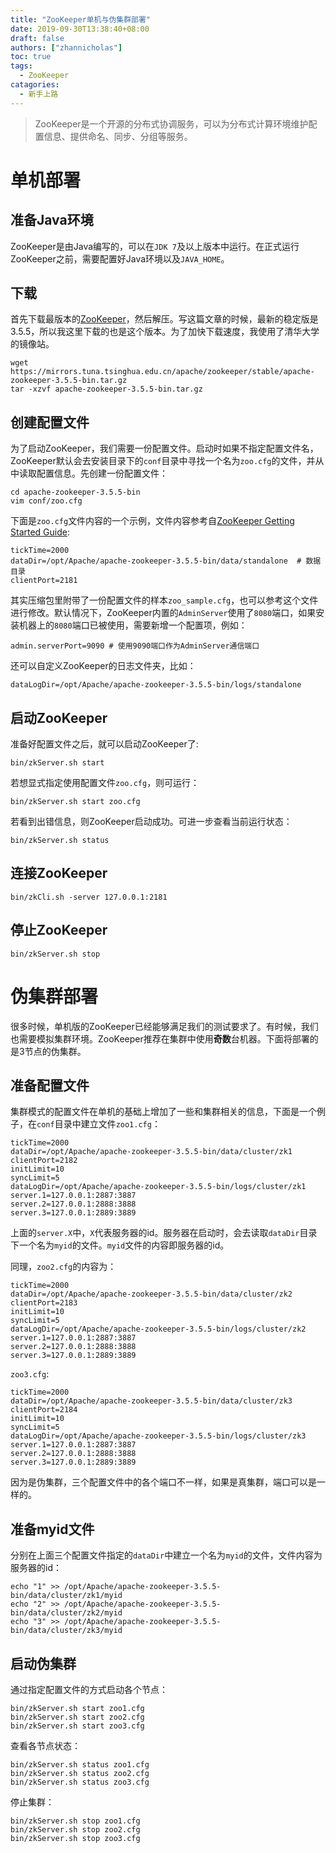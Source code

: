 ```yaml
---
title: "ZooKeeper单机与伪集群部署"
date: 2019-09-30T13:38:40+08:00
draft: false
authors: ["zhannicholas"]
toc: true
tags:
  - ZooKeeper
catagories:
  - 新手上路
---
```


> ZooKeeper是一个开源的分布式协调服务，可以为分布式计算环境维护配置信息、提供命名、同步、分组等服务。

# 单机部署

## 准备Java环境

ZooKeeper是由Java编写的，可以在`JDK 7`及以上版本中运行。在正式运行ZooKeeper之前，需要配置好Java环境以及`JAVA_HOME`。

## 下载

首先下载最版本的[ZooKeeper](http://zookeeper.apache.org/releases.html)，然后解压。写这篇文章的时候，最新的稳定版是3.5.5，所以我这里下载的也是这个版本。为了加快下载速度，我使用了清华大学的镜像站。
```shell
wget https://mirrors.tuna.tsinghua.edu.cn/apache/zookeeper/stable/apache-zookeeper-3.5.5-bin.tar.gz
tar -xzvf apache-zookeeper-3.5.5-bin.tar.gz
```

## 创建配置文件

为了启动ZooKeeper，我们需要一份配置文件。启动时如果不指定配置文件名，ZooKeeper默认会去安装目录下的`conf`目录中寻找一个名为`zoo.cfg`的文件，并从中读取配置信息。先创建一份配置文件：
```shell
cd apache-zookeeper-3.5.5-bin
vim conf/zoo.cfg
```
下面是`zoo.cfg`文件内容的一个示例，文件内容参考自[ZooKeeper Getting Started Guide](http://zookeeper.apache.org/doc/r3.5.5/zookeeperStarted.html):
```
tickTime=2000
dataDir=/opt/Apache/apache-zookeeper-3.5.5-bin/data/standalone  # 数据目录
clientPort=2181
```
其实压缩包里附带了一份配置文件的样本`zoo_sample.cfg`，也可以参考这个文件进行修改。默认情况下，ZooKeeper内置的`AdminServer`使用了`8080`端口，如果安装机器上的`8080`端口已被使用，需要新增一个配置项，例如：
```
admin.serverPort=9090 # 使用9090端口作为AdminServer通信端口
```
还可以自定义ZooKeeper的日志文件夹，比如：
```
dataLogDir=/opt/Apache/apache-zookeeper-3.5.5-bin/logs/standalone
```

## 启动ZooKeeper
准备好配置文件之后，就可以启动ZooKeeper了:
```shell
bin/zkServer.sh start
```
若想显式指定使用配置文件`zoo.cfg`，则可运行：
```shell
bin/zkServer.sh start zoo.cfg
```

若看到出错信息，则ZooKeeper启动成功。可进一步查看当前运行状态：
```shell
bin/zkServer.sh status
```

## 连接ZooKeeper

```shell
bin/zkCli.sh -server 127.0.0.1:2181
```

## 停止ZooKeeper

```shell
bin/zkServer.sh stop
```

# 伪集群部署

很多时候，单机版的ZooKeeper已经能够满足我们的测试要求了。有时候，我们也需要模拟集群环境。ZooKeeper推荐在集群中使用**奇数**台机器。下面将部署的是3节点的伪集群。

## 准备配置文件

集群模式的配置文件在单机的基础上增加了一些和集群相关的信息，下面是一个例子，在`conf`目录中建立文件`zoo1.cfg`：
```
tickTime=2000                                                                                                          
dataDir=/opt/Apache/apache-zookeeper-3.5.5-bin/data/cluster/zk1
clientPort=2182
initLimit=10
syncLimit=5
dataLogDir=/opt/Apache/apache-zookeeper-3.5.5-bin/logs/cluster/zk1
server.1=127.0.0.1:2887:3887
server.2=127.0.0.1:2888:3888
server.3=127.0.0.1:2889:3889                           
```
上面的`server.X`中，`X`代表服务器的id。服务器在启动时，会去读取`dataDir`目录下一个名为`myid`的文件。`myid`文件的内容即服务器的id。

同理，`zoo2.cfg`的内容为：
```
tickTime=2000                                                                                                          
dataDir=/opt/Apache/apache-zookeeper-3.5.5-bin/data/cluster/zk2
clientPort=2183
initLimit=10
syncLimit=5
dataLogDir=/opt/Apache/apache-zookeeper-3.5.5-bin/logs/cluster/zk2
server.1=127.0.0.1:2887:3887
server.2=127.0.0.1:2888:3888
server.3=127.0.0.1:2889:3889   
```
`zoo3.cfg`:
```
tickTime=2000                                                                                                          
dataDir=/opt/Apache/apache-zookeeper-3.5.5-bin/data/cluster/zk3
clientPort=2184
initLimit=10
syncLimit=5
dataLogDir=/opt/Apache/apache-zookeeper-3.5.5-bin/logs/cluster/zk3
server.1=127.0.0.1:2887:3887
server.2=127.0.0.1:2888:3888
server.3=127.0.0.1:2889:3889   
```
因为是伪集群，三个配置文件中的各个端口不一样，如果是真集群，端口可以是一样的。

## 准备myid文件

分别在上面三个配置文件指定的`dataDir`中建立一个名为`myid`的文件，文件内容为服务器的id：
```shell
echo "1" >> /opt/Apache/apache-zookeeper-3.5.5-bin/data/cluster/zk1/myid
echo "2" >> /opt/Apache/apache-zookeeper-3.5.5-bin/data/cluster/zk2/myid
echo "3" >> /opt/Apache/apache-zookeeper-3.5.5-bin/data/cluster/zk3/myid
```

## 启动伪集群

通过指定配置文件的方式启动各个节点：
```shell
bin/zkServer.sh start zoo1.cfg
bin/zkServer.sh start zoo2.cfg
bin/zkServer.sh start zoo3.cfg
```

查看各节点状态：
```shell
bin/zkServer.sh status zoo1.cfg
bin/zkServer.sh status zoo2.cfg
bin/zkServer.sh status zoo3.cfg
```

停止集群：
```shell
bin/zkServer.sh stop zoo1.cfg
bin/zkServer.sh stop zoo2.cfg
bin/zkServer.sh stop zoo3.cfg
```